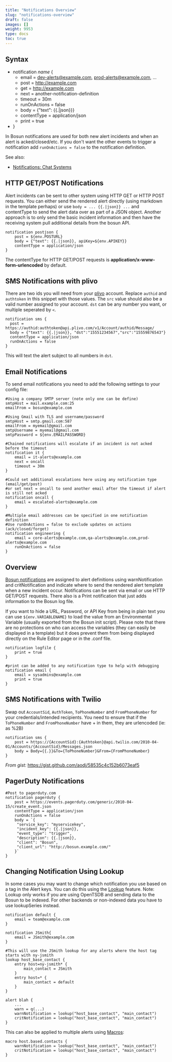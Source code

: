 ```yaml
---
title: "Notifications Overview"
slug: "notifications-overview"
draft: false
images: []
weight: 9953
type: docs
toc: true
---
```


## Syntax
 - notification *name* {
   - email = dev-alerts@example.com, prod-alerts@example.com, ...
   - post = http://example.com
   - get = http://example.com
   - next = another-notification-definition
   - timeout = 30m
   - runOnActions = false
   - body = {"text": {{.|json}}}
   - contentType = application/json
   - print = true
- }

In Bosun notifications are used for both new alert incidents and when an alert is acked/closed/etc. If you don't want the other events to trigger a notification add `runOnActions = false` to the notification definition.

See also:

 - [Notifications: Chat Systems][1]


  [1]: https://www.wikiod.com/bosun/notifications--chat-systems

## HTTP GET/POST Notifications
Alert incidents can be sent to other system using HTTP GET or HTTP POST requests. You can either send the rendered alert directly (using markdown in the template perhaps) or use `body = ... {{.|json}} ...` and contentType to send the alert data over as part of a JSON object. Another approach is to only send the basic incident information and then have the receiving system pull additional details from the bosun API.

```
notification postjson {
    post = ${env.POSTURL}
    body = {"text": {{.|json}}, apiKey=${env.APIKEY}}
    contentType = application/json
}
```
The contentType for HTTP GET/POST requests is **application/x-www-form-urlencoded** by default.

## SMS Notifications with plivo
There are two ids you will need from your [plivo](https://www.plivo.com/sms-api/) account. Replace `authid` and `authtoken` in this snippet with those values. The `src` value should also be a valid number assigned to your account. `dst` can be any number you want, or multiple seperated by `<`.

```
notification sms {
  post = https://authid:authtoken@api.plivo.com/v1/Account/authid/Message/
  body = {"text": {{.|json}}, "dst":"15551234567","src":"15559876543"}
  contentType = application/json
  runOnActions = false
}
```

This will text the alert subject to all numbers in `dst`.

## Email Notifications
To send email notifications you need to add the following settings to your config file:

```
#Using a company SMTP server (note only one can be define)
smtpHost = mail.example.com:25
emailFrom = bosun@example.com

#Using Gmail with TLS and username/password
smtpHost = smtp.gmail.com:587
emailFrom = myemail@gmail.com
smtpUsername = myemail@gmail.com
smtpPassword = ${env.EMAILPASSWORD}

#Chained notifications will escalate if an incident is not acked before the timeout
notification it {
    email = it-alerts@example.com
    next = oncall
    timeout = 30m
}

#Could set additional escalations here using any notification type (email/get/post)
#or set next = oncall to send another email after the timeout if alert is still not acked
notification oncall {
    email = escalated-alerts@example.com
}

#Multiple email addresses can be specified in one notification definition
#Use runOnActions = false to exclude updates on actions (ack/closed/forget)
notification engineering {
    email = core-alerts@example.com,qa-alerts@example.com,prod-alerts@example.com
    runOnActions = false
}
```

## Overview
[Bosun notifications][1] are assigned to alert definitions using warnNotification and critNotification and indicate where to send the rendered alert template when a new incident occur. Notifications can be sent via email or use HTTP GET/POST requests. There also is a Print notification that just adds information to the Bosun log file.

If you want to hide a URL, Password, or API Key from being in plain text you can use `${env.VARIABLENAME}` to load the value from an Environmental Variable (usually exported from the Bosun init script). Please note that there are no protections on who can access the variables (they can easily be displayed in a template) but it does prevent them from being displayed directly on the Rule Editor page or in the .conf file.

```
notification logfile {
    print = true
}

#print can be added to any notification type to help with debugging
notification email {
    email = sysadmins@example.com
    print = true
}
```

  [1]: https://bosun.org/configuration#notification

## SMS Notifications with Twilio
Swap out `AccountSid`, `AuthToken`, `ToPhoneNumber` and `FromPhoneNumber` for your credentials/intended recipients. You need to ensure that if the `ToPhoneNumber` and `FromPhoneNumber` have + in them, they are urlencoded (ie: as %2B)

```
notification sms {
    post = https://{AccountSid}:{Authtoken}@api.twilio.com/2010-04-01/Accounts/{AccountSid}/Messages.json
    body = Body={{.}}&To={ToPhoneNumber}&From={FromPhoneNumber}
}
```
_From gist:_ https://gist.github.com/aodj/58535c4c152b6073eaf5

## PagerDuty Notifications
    #Post to pagerduty.com
    notification pagerduty {
        post = https://events.pagerduty.com/generic/2010-04-15/create_event.json
        contentType = application/json
        runOnActions = false
        body = `{
         "service_key": "myservicekey",
         "incident_key": {{.|json}},
         "event_type": "trigger",
         "description": {{.|json}},
         "client": "Bosun",
         "client_url": "http://bosun.example.com/"
        }`
    }



## Changing Notification Using Lookup
In some cases you may want to change which notification you use based on a tag in the Alert keys. You can do this using the [Lookup][1] feature. Note: Lookup only works if you are using OpenTSDB and sending data to the Bosun to be indexed. For other backends or non-indexed data you have to use lookupSeries instead.

    notification default {
        email = team@example.com
    }
    
    notification JSmith{
        email = JSmith@example.com
    }
    
    #This will use the JSmith lookup for any alerts where the host tag starts with ny-jsmith
    lookup host_base_contact {
        entry host=ny-jsmith* {
            main_contact = JSmith
        }
        entry host=* {
            main_contact = default
        }
    }
    
    alert blah {
        ...
        warn = q(...)
        warnNotification = lookup("host_base_contact", "main_contact")
        critNotification = lookup("host_base_contact", "main_contact")
    }

This can also be applied to multiple alerts using [Macros][2]:

    macro host.based.contacts {
        warnNotification = lookup("host_base_contact", "main_contact")
        critNotification = lookup("host_base_contact", "main_contact")
    }


  [1]: http://bosun.org/expressions#lookuptable-string-key-string-numberset
  [2]: http://bosun.org/configuration#macro


